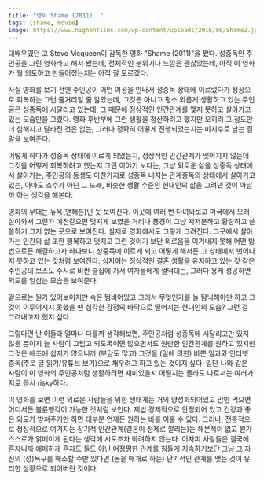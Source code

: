 ```yaml
---
title: "영화 Shame (2011).."
tags: [shame, movie]
image: https://www.highonfilms.com/wp-content/uploads/2016/06/Shame2.jpg
---
```


대배우였던 고 Steve Mcqueen이 감독한 영화 "Shame (2011)"을 봤다. 성중독인 주인공을 그린 영화라고 해서 봤는데, 전체적인 분위기나 느낌은 괜찮았는데, 아직 이 영화가 뭘 의도하고 만들어졌는지는 아직 잘 모르겠다.

사실 영화를 보기 전엔 주인공이 어떤 여성을 만나서 성중독 상태에 이르렀다가 정상으로 회복하는 그런 줄거리일 줄 알았는데, 그것은 아니고 평소 외롭게 생활하고 있는 주인공은 성중독에 시달리고 있는데, 그 때문에 정상적인 인간관계를 맺지 못하고 살아가고 있는 모습만을 그렸다. 영화 후반부에 그런 생활을 청산하려고 했지만 오히려 그 정도만 더 심해지고 달라진 것은 없는, 그러나 정확히 어떻게 진행되었는지는 미지수로 남는 결말을 보여준다. 

어떻게 하다가 성중독 상태에 이르게 되었는지, 정상적인 인간관계가 맺어지지 않는데 그것을 어떻게 회복하려고 했는지 그런 이야기 보다는, 그냥 외로운 삶을 성중독 상태에서 살아가는, 주인공의 동생도 마찬가지로 성중독 내지는 관계중독의 상태에서 살아가고 있는, 아마도 소수가 아닌 그 또래, 비슷한 생활 수준인 현대인의 삶을 그려낸 것이 아닐까 하는 생각을 해본다.

영화의 무대는 뉴욕(맨해튼)인 듯 보여진다. 이곳에 여러 번 다녀와보고 미국에서 오래 살아와서 그런가 예전같으면 멋지게 보였을 거리나 풍경이 그냥 지저분하고 황량하고 쓸쓸하기 그지 없는 곳으로 보여진다. 실제로 영화에서도 그렇게 그려진다. 그곳에서 살아가는 인간의 삶 또한 행복하고 멋지고 그런 것이기 보단 외로움을 이겨내지 못해 어떤 방법으로든 해결하고자 하다보니 성중독에 이르게 되고 어떻게 해서든 그 상태에서 벗어나지 못하고 있는 것처럼 보여진다. 심지어는 정상적인 결혼 생활을 유지하고 있는 것 같은 주인공의 보스도 수시로 비싼 술집에 가서 여자들에게 껄떡대는, 그러다 용케 성공하면 외도를 일삼는 모습을 보여준다. 

겉으로는 뭔가 있어보이지만 속은 텅비어있고 그래서 무엇인가를 늘 탐닉해야만 하고 그것이 이루어지지 못했을 땐 심각한 감정의 바닥으로 떨어지는 현대인의 모습? 그런 걸 그려내고자 했지 싶다. 

그렇다면 난 이들과 얼마나 다를까 생각해보면, 주인공처럼 성중독에 시달리고만 있지 않을 뿐이지 늘 사람이 그립고 되도록이면 많으면서도 원만한 인간관계를 원하고 있지만 그것은 애초에 쉽지가 않으니까 (부담도 많고) 그것을 (일에 의한) 바쁜 일과와 인터넷 중독(주로 글 읽기/유튜브 보기)으로 채우려고 하고 있는 것이지 싶다. 일단 나와 같은 사람이 이 영화의 주인공처럼 생활하려면 재미있을지 어떨지는 몰라도 나로서는 여러가지로 몹시 risky하다. 

이 영화를 보면 이런 외로운 사람들을 위한 생태계는 거의 양성화되어있고 맘만 먹으면 어디서든 불륜행각이 가능한 것처럼 보인다. 제법 경제적으로 안정되어 있고 건강과 좋은 외모가 받쳐주기만 하면 대부분 언제든 원하는 바를 이룰 수 있다. 그러나, 전통적으로 정상적으로 여겨지는 장기적 인간관계(결혼이 전제로 깔리는)는 해본적이 없고 뭔가 스스로가 얽메이게 된다는 생각에 시도조차 하려하지 않는다. 어차피 사람들은 결국에 혼자니까 애매하게 혼자도 둘도 아닌 어정쩡한 관계를 힘들게 지속하기보단 그냥 그 자신의 (성)욕구를 해소할 수만 있다면 (돈을 매개로 하는) 단기적인 관계를 맺는 것이 유리한 상황으로 되어버린 것이다. 